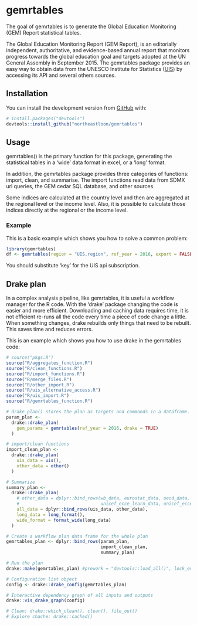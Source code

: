 
<!-- README.md is generated from README.Rmd. Please edit that file -->

# gemrtables

<!-- badges: start -->

<!-- badges: end -->

The goal of gemrtables is to generate the Global Education Monitoring
(GEM) Report statistical tables.

The Global Education Monitoring Report (GEM Report), is an editorially
independent, authoritative, and evidence-based annual report that
monitors progress towards the global education goal and targets adopted
at the UN General Assembly in September 2015. The gemrtables package
provides an easy way to obtain data from the UNESCO Institute for
Statistics ([UIS](https://apiportal.uis.unesco.org/)) by accessing its
API and several others sources.

## Installation

You can install the development version from
[GitHub](https://github.com/) with:

``` r
# install.packages("devtools")
devtools::install_github("northeastloon/gemrtables")
```

## Usage

gemrtables() is the primary function for this package, generating the
statistical tables in a ‘wide’ data format in excel, or a ‘long’ format.

In addition, the gemrtables package provides three categories of
functions: import, clean, and summarise. The import functions read data
from SDMX url queries, the GEM cedar SQL database, and other sources.

Some indices are calculated at the country level and then are aggregated
at the regional level or the income level. Also, it is possible to
calculate those indices directly at the regional or the income level.

### Example

This is a basic example which shows you how to solve a common problem:

``` r
library(gemrtables)
df <- gemrtables(region = "UIS.region", ref_year = 2016, export = FALSE, key = y)
```

You should substitute ‘key’ for the UIS api subscription.

## Drake plan

In a complex analysis pipeline, like gemrtables, it is useful a workflow
manager for the R code. With the ‘drake’ package changing the code is
easier and more efficient. Downloading and caching data requires time,
it is not efficient re-runs all the code every time a piece of code
change a little. When something changes, drake rebuilds only things that
need to be rebuilt. This saves time and reduces errors.

This is an example which shows you how to use drake in the gemrtables
code:

``` r
# source("pkgs.R")
source("R/aggregates_function.R")
source("R/clean_functions.R")
source("R/import_functions.R")
source("R/merge_files.R")
source("R/other_import.R")
source("R/uis_alternative_access.R")
source("R/uis_import.R")
source("R/gemrtables_function.R")

# drake_plan() stores the plan as targets and commands in a dataframe.
param_plan <-
  drake::drake_plan(
    gem_params = gemrtables(ref_year = 2016, drake = TRUE)
  )

# import/clean functions
import_clean_plan <-
  drake::drake_plan(
    uis_data = uis(),
    other_data = other()
  )

# Summarize
summary_plan <-
  drake::drake_plan(
    # other_data = dplyr::bind_rows(wb_data, eurostat_data, oecd_data, un_aids_data, gcpea_data, unicef_wash_data,
    #                               unicef_ecce_learn_data, unicef_ecce_books_data, bullying_data, ict_skills_data, chores_data),
    all_data = dplyr::bind_rows(uis_data, other_data),
    long_data = long_format(),
    wide_format = format_wide(long_data)
  )

# Create a workflow plan data frame for the whole plan
gemrtables_plan <- dplyr::bind_rows(param_plan, 
                                    import_clean_plan, 
                                    summary_plan)

# Run the plan
drake::make(gemrtables_plan) #prework = "devtools::load_all()", lock_envir = FALSE

# Configuration list object
config <- drake::drake_config(gemrtables_plan)

# Interactive dependency graph of all inputs and outputs
drake::vis_drake_graph(config)

# Clean: drake::which_clean(), clean(), file_out()
# Explore chache: drake::cached()
```

